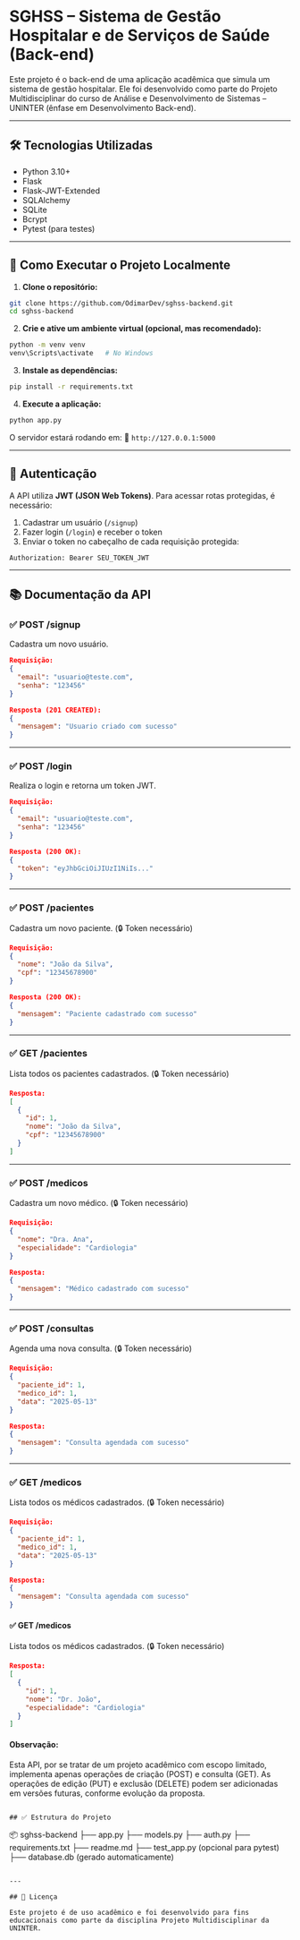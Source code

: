 # SGHSS – Sistema de Gestão Hospitalar e de Serviços de Saúde (Back-end)

Este projeto é o back-end de uma aplicação acadêmica que simula um sistema de gestão hospitalar. Ele foi desenvolvido como parte do Projeto Multidisciplinar do curso de Análise e Desenvolvimento de Sistemas – UNINTER (ênfase em Desenvolvimento Back-end).

---

## 🛠 Tecnologias Utilizadas

- Python 3.10+
- Flask
- Flask-JWT-Extended
- SQLAlchemy
- SQLite
- Bcrypt
- Pytest (para testes)

---

## 🚀 Como Executar o Projeto Localmente

1. **Clone o repositório:**

```bash
git clone https://github.com/OdimarDev/sghss-backend.git
cd sghss-backend
````

2. **Crie e ative um ambiente virtual (opcional, mas recomendado):**

```bash
python -m venv venv
venv\Scripts\activate   # No Windows
```

3. **Instale as dependências:**

```bash
pip install -r requirements.txt
```

4. **Execute a aplicação:**

```bash
python app.py
```

O servidor estará rodando em:
📍 `http://127.0.0.1:5000`

---

## 🔐 Autenticação

A API utiliza **JWT (JSON Web Tokens)**. Para acessar rotas protegidas, é necessário:

1. Cadastrar um usuário (`/signup`)
2. Fazer login (`/login`) e receber o token
3. Enviar o token no cabeçalho de cada requisição protegida:

```
Authorization: Bearer SEU_TOKEN_JWT
```

---

## 📚 Documentação da API

### ✅ POST /signup

Cadastra um novo usuário.

```json
Requisição:
{
  "email": "usuario@teste.com",
  "senha": "123456"
}

Resposta (201 CREATED):
{
  "mensagem": "Usuario criado com sucesso"
}
```

---

### ✅ POST /login

Realiza o login e retorna um token JWT.

```json
Requisição:
{
  "email": "usuario@teste.com",
  "senha": "123456"
}

Resposta (200 OK):
{
  "token": "eyJhbGciOiJIUzI1NiIs..."
}
```

---

### ✅ POST /pacientes

Cadastra um novo paciente. (🔒 Token necessário)

```json
Requisição:
{
  "nome": "João da Silva",
  "cpf": "12345678900"
}

Resposta (200 OK):
{
  "mensagem": "Paciente cadastrado com sucesso"
}
```

---

### ✅ GET /pacientes

Lista todos os pacientes cadastrados. (🔒 Token necessário)

```json
Resposta:
[
  {
    "id": 1,
    "nome": "João da Silva",
    "cpf": "12345678900"
  }
]
```

---

### ✅ POST /medicos

Cadastra um novo médico. (🔒 Token necessário)

```json
Requisição:
{
  "nome": "Dra. Ana",
  "especialidade": "Cardiologia"
}

Resposta:
{
  "mensagem": "Médico cadastrado com sucesso"
}
```

---

### ✅ POST /consultas

Agenda uma nova consulta. (🔒 Token necessário)

```json
Requisição:
{
  "paciente_id": 1,
  "medico_id": 1,
  "data": "2025-05-13"
}

Resposta:
{
  "mensagem": "Consulta agendada com sucesso"
}
```

---

### ✅ GET /medicos

Lista todos os médicos cadastrados. (🔒 Token necessário)

```json
Requisição:
{
  "paciente_id": 1,
  "medico_id": 1,
  "data": "2025-05-13"
}

Resposta:
{
  "mensagem": "Consulta agendada com sucesso"
}
```

#### ✅ GET /medicos

Lista todos os médicos cadastrados. (🔒 Token necessário)

```json
Resposta:
[
  {
    "id": 1,
    "nome": "Dr. João",
    "especialidade": "Cardiologia"
  }
]
```

#### Observação:

Esta API, por se tratar de um projeto acadêmico com escopo limitado, implementa apenas operações de criação (POST) e consulta (GET). As operações de edição (PUT) e exclusão (DELETE) podem ser adicionadas em versões futuras, conforme evolução da proposta.

```

## ✅ Estrutura do Projeto

```
📦 sghss-backend
├── app.py
├── models.py
├── auth.py
├── requirements.txt
├── readme.md
├── test_app.py (opcional para pytest)
├── database.db (gerado automaticamente)
```

---

## 📄 Licença

Este projeto é de uso acadêmico e foi desenvolvido para fins educacionais como parte da disciplina Projeto Multidisciplinar da UNINTER.

```
